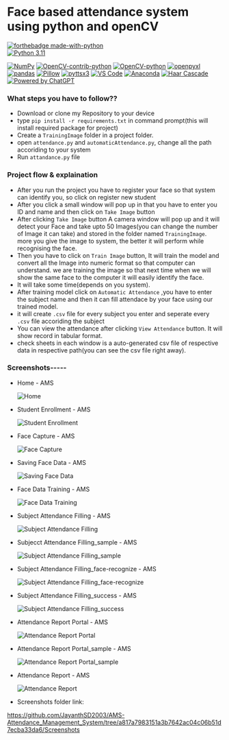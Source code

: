 
# Face based attendance system using python and openCV

[![forthebadge made-with-python](http://ForTheBadge.com/images/badges/made-with-python.svg)](https://www.python.org/)                 
[![Python 3.11](https://img.shields.io/badge/python-3.11-blue.svg)](https://www.python.org/downloads/release/python-360/) 

[![NumPy](https://img.shields.io/badge/numpy-1.16.1-blue.svg)](https://pypi.org/project/numpy/1.16.1/)
[![OpenCV-contrib-python](https://img.shields.io/badge/opencv--contrib--python-4.2.0.34-blue.svg)](https://pypi.org/project/opencv-contrib-python/4.2.0.34/)
[![OpenCV-python](https://img.shields.io/badge/opencv--python-4.2.0.34-blue.svg)](https://pypi.org/project/opencv-python/4.2.0.34/)
[![openpyxl](https://img.shields.io/badge/openpyxl-3.0.3-blue.svg)](https://pypi.org/project/openpyxl/3.0.3/)
[![pandas](https://img.shields.io/badge/pandas-1.0.3-blue.svg)](https://pypi.org/project/pandas/1.0.3/)
[![Pillow](https://img.shields.io/badge/Pillow-7.1.1-blue.svg)](https://pypi.org/project/Pillow/7.1.1/)
[![pyttsx3](https://img.shields.io/badge/pyttsx3-2.71-blue.svg)](https://pypi.org/project/pyttsx3/2.71/)
[![VS Code](https://img.shields.io/badge/Made%20with-VS%20Code-0078d7.svg?logo=visual-studio-code&logoColor=white)](https://code.visualstudio.com/)
[![Anaconda](https://img.shields.io/badge/Anaconda-Navigator-green.svg)](https://docs.anaconda.com/anaconda/navigator/)
[![Haar Cascade](https://img.shields.io/badge/Haar_Cascade-OpenCV-blue.svg)](https://docs.opencv.org/3.4/db/d28/tutorial_cascade_classifier.html)
[![Powered by ChatGPT](https://img.shields.io/badge/Powered_by-ChatGPT-00A884.svg)](https://openai.com/chatgpt)


### What steps you have to follow??
- Download or clone my Repository to your device
- type `pip install -r requirements.txt` in command prompt(this will install required package for project)
- Create a `TrainingImage` folder in a project folder.
- open `attendance.py` and `automaticAttendance.py`, change all the path accoriding to your system
- Run `attandance.py` file

### Project flow & explaination
- After you run the project you have to register your face so that system can identify you, so click on register new student
- After you click a small window will pop up in that you have to enter you ID and name and then click on `Take Image` button
- After clicking `Take Image` button A camera window will pop up and it will detect your Face and take upto 50 Images(you can change the number of Image it can take) and stored in the folder named `TrainingImage`. more you give the image to system, the better it will perform while recognising the face.
- Then you have to click on `Train Image` button, It will train the model and convert all the Image into numeric format so that computer can understand. we are training the image so that next time when we will show the same face to the computer it will easily identify the face.
- It will take some time(depends on you system).
- After training model click on `Automatic Attendance` ,you have to enter the subject name and then it can fill attendace by your face using our trained model.
- it will create `.csv` file for every subject you enter and seperate every `.csv` file accoriding the subject
- You can view the attendance after clicking `View Attendance` button. It will show record in tabular format.
- check sheets in each window is a auto-generated csv file of respective data in respective path(you can see the csv file right away).

### Screenshots-----

- Home - AMS
  
  ![Home](https://github.com/JayanthSD2003/AMS-Attendance_Management_System/blob/e6c5be12d1cfb04d4c8e038f534b0eb20c16261a/Screenshots/1.%20Home-AMS.png)

- Student Enrollment - AMS
   
  ![Student Enrollment](https://github.com/JayanthSD2003/AMS-Attendance_Management_System/blob/aed899bb4cf1d02b0d49a4d9016462badb284c3d/Screenshots/2.%20Student%20Enrollment-AMS.png)
   
- Face Capture - AMS 

  ![Face Capture](https://github.com/JayanthSD2003/AMS-Attendance_Management_System/blob/aed899bb4cf1d02b0d49a4d9016462badb284c3d/Screenshots/3.%20Face%20Capture-AMS.png)
 
- Saving Face Data - AMS 

  ![Saving Face Data](https://github.com/JayanthSD2003/AMS-Attendance_Management_System/blob/aed899bb4cf1d02b0d49a4d9016462badb284c3d/Screenshots/4.%20Saving%20Face-AMS.png) 

- Face Data Training - AMS

  ![Face Data Training](https://github.com/JayanthSD2003/AMS-Attendance_Management_System/blob/aed899bb4cf1d02b0d49a4d9016462badb284c3d/Screenshots/5.%20Face%20data%20Training.png) 

- Subject Attendance Filling - AMS

  ![Subject Attendance Filling](https://github.com/JayanthSD2003/AMS-Attendance_Management_System/blob/aed899bb4cf1d02b0d49a4d9016462badb284c3d/Screenshots/6.%20Subject%20Attendance%20Filling-AMS.png)
  
- Subjecct Attendance Filling_sample - AMS

  ![Subject Attendance Filling_sample](https://github.com/JayanthSD2003/AMS-Attendance_Management_System/blob/aed899bb4cf1d02b0d49a4d9016462badb284c3d/Screenshots/7.%20Subject%20Attendance%20Filling_sample-AMS.png)
  
- Subject Attendance Filling_face-recognize - AMS

  ![Subject Attendance Filling_face-recognize](https://github.com/JayanthSD2003/AMS-Attendance_Management_System/blob/aed899bb4cf1d02b0d49a4d9016462badb284c3d/Screenshots/8.%20Subject%20Attendance%20Filling_face-recognize-AMS.png)
  
- Subject Attendance Filling_success - AMS

  ![Subject Attendance Filling_success](https://github.com/JayanthSD2003/AMS-Attendance_Management_System/blob/4b518bbbea3388f42c9e67e34245bc6c2e08ed9f/Screenshots/9.%20Subject%20Attendance%20Filling_success.png)

- Attendance Report Portal  - AMS

  ![Attendance Report Portal](https://github.com/JayanthSD2003/AMS-Attendance_Management_System/blob/4b518bbbea3388f42c9e67e34245bc6c2e08ed9f/Screenshots/10.%20Attendance%20Report%20Portal-AMS.png)

- Attendance Report Portal_sample - AMS

  ![Attendance Report Portal_sample](https://github.com/JayanthSD2003/AMS-Attendance_Management_System/blob/4b518bbbea3388f42c9e67e34245bc6c2e08ed9f/Screenshots/11.%20Attendance%20report_sample-AMS.png)
    
- Attendance Report - AMS

  ![Attendance Report](https://github.com/JayanthSD2003/AMS-Attendance_Management_System/blob/4b518bbbea3388f42c9e67e34245bc6c2e08ed9f/Screenshots/12.%20Attendance%20Report-AMS.png)
  

- Screenshots folder link:

https://github.com/JayanthSD2003/AMS-Attendance_Management_System/tree/a817a7983151a3b7642ac04c06b51d7ecba33da6/Screenshots
